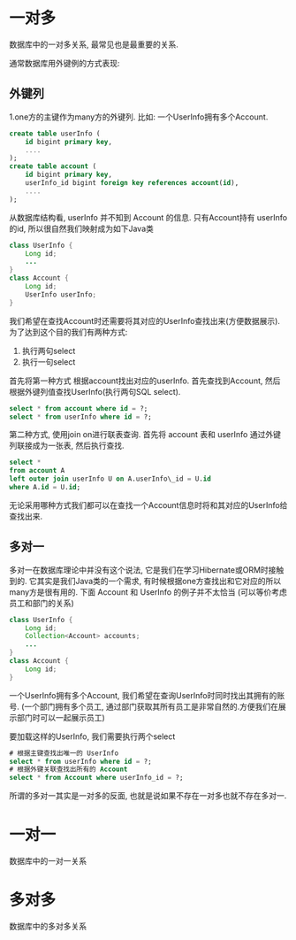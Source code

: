 # 一对多

数据库中的一对多关系, 最常见也是最重要的关系.

通常数据库用外键例的方式表现:

## 外键列

1.one方的主键作为many方的外键列.
比如: 一个UserInfo拥有多个Account.

```sql
create table userInfo (
    id bigint primary key,
    ....
);
create table account (
    id bigint primary key,
    userInfo_id bigint foreign key references account(id),
    ....
);
```

从数据库结构看, userInfo 并不知到 Account 的信息.
只有Account持有 userInfo 的id, 所以很自然我们映射成为如下Java类

```java
class UserInfo {
    Long id;
    ...
}
class Account {
    Long id;
    UserInfo userInfo;
}
```

我们希望在查找Account时还需要将其对应的UserInfo查找出来(方便数据展示).
为了达到这个目的我们有两种方式:

1. 执行两句select
2. 执行一句select

首先将第一种方式
根据account找出对应的userInfo.
首先查找到Account, 然后根据外键列值查找UserInfo(执行两句SQL select).

```sql
select * from account where id = ?;
select * from userInfo where id = ?;
```

第二种方式, 使用join on进行联表查询.
首先将 account 表和 userInfo 通过外键列联接成为一张表, 然后执行查找.

```sql
select *
from account A
left outer join userInfo U on A.userInfo\_id = U.id
where A.id = U.id;
```

无论采用哪种方式我们都可以在查找一个Account信息时将和其对应的UserInfo给查找出来.

## 多对一

多对一在数据库理论中并没有这个说法, 它是我们在学习Hibernate或ORM时接触到的.
它其实是我们Java类的一个需求, 有时候根据one方查找出和它对应的所以many方是很有用的.
下面 Account 和 UserInfo 的例子并不太恰当
(可以等价考虑员工和部门的关系)

```java
class UserInfo {
    Long id;
    Collection<Account> accounts;
    ...
}
class Account {
    Long id;
}
```

一个UserInfo拥有多个Account, 我们希望在查询UserInfo时同时找出其拥有的账号.
(一个部门拥有多个员工, 通过部门获取其所有员工是非常自然的.方便我们在展示部门时可以一起展示员工)

要加载这样的UserInfo, 我们需要执行两个select

```sql
# 根据主键查找出唯一的 UserInfo
select * from userInfo where id = ?;
# 根据外键关联查找出所有的 Account
select * from Account where userInfo_id = ?;
```

所谓的多对一其实是一对多的反面,
也就是说如果不存在一对多也就不存在多对一.

# 一对一

数据库中的一对一关系

# 多对多

数据库中的多对多关系
